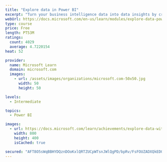 ```yaml
---
title: "Explore data in Power BI"
excerpt: "Turn your business intelligence data into data insights by creating and configuring Power BI dashboards."
webUrl: https://docs.microsoft.com/en-us/learn/modules/explore-data-power-bi/
type: course
price: Free
length: PT53M
ratings:
  count: 4029
  average: 4.7220154
heat: 52

provider:
  name: Microsoft Learn
  domain: microsoft.com
  images:
    - url: /assets/images/organizations/microsoft.com-50x50.jpg
      width: 50
      height: 50

levels:
  - Intermediate

topics:
  - Power BI

images:
  - url: https://docs.microsoft.com/learn/achievements/explore-data-with-power-bi-desktop-social.png
    width: 800
    height: 400
    isCached: true

secured: "AFT8O5sWqBBHYDQznDOoKxlQRTZUCpWTsnJWlQgPD/bpRv/FsFOUZADXQkED0s7FaxaEWQM20i0dX0aMOAldd7KEYrP/hZrLtSZFt85K29PKiBLiYATb9evXQ+/i+obY9UTrstZZUNJBI2OI5z8cN268LbcZlAC2pxhCpwZKGQQ+XPiKoU8k79VSpMRQySgA9JhJkEE7CyJWhOur0unhIu0JD4yWabk5XWcaPj0h9AUDs9eeKbYOEI2UJqWfs2VIQjQyUH5yqqp0Pw0AvmjpnuvnjJWt5dBhIf59ErKOtbcFEGHWyZjzXpgNzlIKJXe1oY2qvz4gP3o/D0XAZ1Q5FrepZ/iHGtsYruC1OCp6V5dljrQFvoaCOfUVpeC7StVj7qy8vvAsj/ZkevjbRdvVipy+33oGG++CJHJM7MhXOns=;HonJPSbSUlu8E+XJT2j+iw=="
---
```


